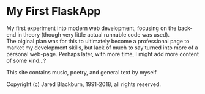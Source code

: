 # My First FlaskApp

My first experiment into modern web development, focusing on the 
back-end in theory (though very little actual runnable code was used).  
The oiginal plan was for this to ultimately become a professional page 
to market my development skills, but lack of much to say turned into 
more of a personal web-page.  Perhaps later, with more time, I might 
add more content of some kind...?

This site contains music, poetry, and general text by myself.

Copyright (c) Jared Blackburn, 1991-2018, all rights reserved.


